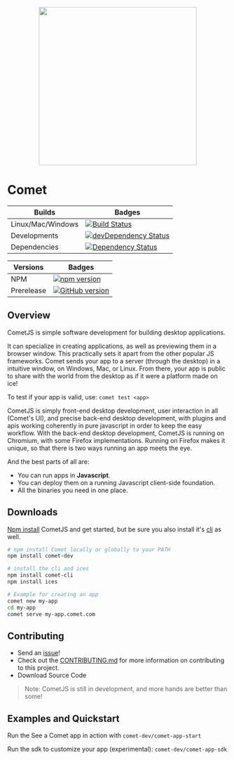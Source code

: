 <p align="center">
<a href="http://www.comet-dev.com">
<img src="http://nebula.wsimg.com/bd4eb81da0db5a7ebdf585ca67c19549?AccessKeyId=6AF0847A48BE134CF5A5&disposition=0&alloworigin=1" width="360">
</a>
</p>

# Comet

 Builds | Badges
---------- | ----------
Linux/Mac/Windows |[![Build Status](https://travis-ci.org/comet-dev/CometJS.svg?branch=master)](https://travis-ci.org/comet-dev/CometJS) 
 Developments |[![devDependency Status](https://david-dm.org/comet-dev/CometJS/dev-status.svg)](https://david-dm.org/comet-dev/CometJS#info=devDependencies)
  Dependencies|[![Dependency Status](https://david-dm.org/comet-dev/CometJS.svg)](https://david-dm.org/comet-dev/CometJS)
  
 Versions | Badges
----------|---------
NPM | [![npm version](https://badge.fury.io/js/comet-dev.svg)](https://badge.fury.io/js/comet-dev)
Prerelease | [![GitHub version](https://badge.fury.io/gh/comet-dev%2FCometJS.svg)](https://badge.fury.io/gh/comet-dev%2FCometJS)

## Overview

CometJS is simple software development for building desktop applications.

It can specialize in creating applications, as well as previewing them in a browser window. This practically sets it apart from the other popular JS frameworks. Comet sends your app to a server (through the desktop) in a intuitive window, on Windows, Mac, or Linux. From there, your app is public to share with the world from the desktop as if it were a platform made on ice!

To test if your app is valid, use: ```comet test <app>```

CometJS is simply front-end desktop development, user interaction in all (Comet's UI), and precise back-end desktop development, with plugins and apis working coherently in pure javascript in order to keep the easy workflow. With the back-end desktop development, CometJS is running on Chromium, with some Firefox implementations. Running on Firefox makes it unique, so that there is two ways running an app meets the eye.

And the best parts of all are:
- You can run apps in **Javascript**.
- You can deploy them on a running Javascript client-side foundation.
- All the binaries you need in one place.

## Downloads
[Npm install](https://www.npmjs.com/package/CometJS) CometJS and get started, but be sure you also install it's [cli](https://github.com/comet-dev/cli) as well. 
```sh
# npm install Comet locally or globally to your PATH
npm install comet-dev

# install the cli and ices
npm install comet-cli
npm install ices
```
```sh
# Example for creating an app
comet new my-app
cd my-app
comet serve my-app.comet.com
```

## Contributing
- Send an [issue](https://github.com/comet-dev/CometJS/issues)!
- Check out the [CONTRIBUTING.md](https://github.com/comet-dev/CometJS/blob/master/CONTRIBUTING.md) for more information on contributing to this project.
- Download Source Code

> Note: CometJS is still in development, and more hands are better than some!

## Examples and Quickstart

Run the See a Comet app in action with ```comet-dev/comet-app-start```

Run the sdk to customize your app (experimental): ```comet-dev/comet-app-sdk```
